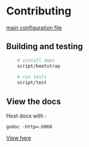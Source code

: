 # Contributing

[main configuration file](cmd/crie/conf/languages.go)

## Building and testing

```bash
    # install deps
    script/bootstrap
    
    # run tests
    script/test
```

## View the docs

Host docs with :

```
godoc -http=:6060
```

[View here](http://localhost:6060/pkg/github.com/tyhal/crie/crie/#pg-overview)
